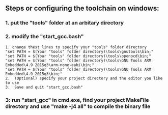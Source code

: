 ## Steps or configuring the toolchain on windows:
### 1. put the "tools" folder at an arbitary directory
### 2. modify the "start_gcc.bash"
	1. change thest lines to specify your "tools" folder directory
	"set PATH = $(Your "tools" folder directory)\tools\gnutools\bin;"
	"set PATH = $(Your "tools" folder directory)\tools\openocd\bin;"
	"set PATH = $(Your "tools" folder directory)\tools\GNU Tools ARM Embedded\4.9 2015q3\arm-none-eabi\bin;"
	"set PATH = $(Your "tools" folder directory)\tools\GNU Tools ARM Embedded\4.9 2015q3\bin;"
	2.  (Optional) specify your project directory and the editor you like to use
	3.  Save and quit "start_gcc.bash"
### 3: run "start_gcc" in cmd.exe, find your project MakeFile directory and use "make -j4 all" to compile the binary file
